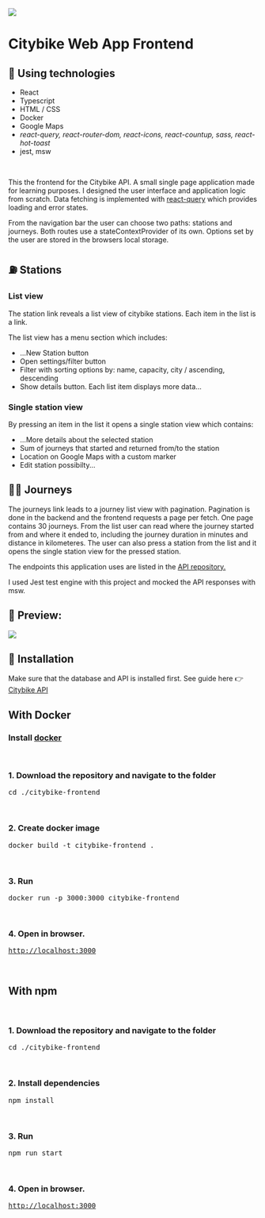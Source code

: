 <image src="https://github.com/a-liljeroos/citybike-frontend/blob/main/preview_images/nav.PNG?raw=true" />
<h1>Citybike Web App Frontend</h1>

<h2>👻 Using technologies</h2>
<ul>
  <li>React</li>
  <li>Typescript</li>
  <li>HTML / CSS</li>
  <li>Docker</li>
  <li>Google Maps</li>
  <li><i>react-query, react-router-dom, react-icons, react-countup, sass, react-hot-toast</i></li>
  <li>jest, msw</li>
</ul>

<br/>
<p>This the frontend for the Citybike API. A small single page application made for learning purposes. I designed the user interface and application logic from scratch. Data fetching is implemented with <a target="_blank" href="https://react-query-v3.tanstack.com/" >react-query</a> which provides loading and error states.</p>

<p> From the navigation bar the user can choose two paths: stations and journeys. Both routes use a stateContextProvider of its own. Options set by the user are stored in the browsers local storage.</p>

<h2>⛽ Stations</h2>

<h3>List view</h3>
<p>The station link reveals a list view of citybike stations. Each item in the list is a link.</p>
<p>The list view has a menu section which includes: </p>
<ul>
  <li>...New Station button</li>
  <li>Open settings/filter button</li>
  <li>Filter with sorting options by: name, capacity, city / ascending, descending </li>
  <li>Show details button. Each list item displays more data...</li>
</ul>

<h3>Single station view</h3>

<p>By pressing an item in the list it opens a single station view which contains: </p>
<ul>
  <li>...More details about the selected station</li>
  <li>Sum of journeys that started and returned from/to the station</li>
  <li>Location on Google Maps with a custom marker</li>
  <li>Edit station possibilty...</li>
</ul>



<h2>🚴‍♀️ Journeys</h2>

<p>The journeys link leads to a journey list view with pagination. Pagination is done in the backend and the frontend requests a page per fetch. One page contains 30 journeys. From the list user can read where the journey started from and where it ended to, including the journey duration in minutes and distance in kilometeres. The user can also press a station from the list and it opens the single station view for the pressed station.</p>
<p>The endpoints this application uses are listed in the <a target="_blank" href="https://github.com/a-liljeroos/citybike-api">API repository.</a> </p>
<p>I used Jest test engine with this project and mocked the API responses with msw.</p>

<h2>👀 Preview:</h2>
<span>
<image src="https://github.com/a-liljeroos/citybike-frontend/blob/main/preview_images/stations-2.gif?raw=true" />
</span>

<h2>💬 Installation</h2>

<p>Make sure that the database and API is installed first. See guide here 👉 <a target="_blank" href="https://github.com/a-liljeroos/citybike-api">Citybike API</a></p>

<h2>With Docker</h2>
<h3>Install <a target="_blank" href="https://www.docker.com">docker</a></h3>
<br/>
<h3>1. Download the repository and navigate to the folder</h3>
<pre>cd ./citybike-frontend</pre>
<br/>
<h3>2. Create docker image</h3>
<pre>docker build -t citybike-frontend . </pre>
<br/>
<h3>3. Run</h3>
<pre>docker run -p 3000:3000 citybike-frontend</pre>
<br/>
<h3>4. Open in browser.</h3>
<pre>
<a href="http://localhost:3000">http://localhost:3000</a>
</pre>
<br/>

<h2>With npm</h2>
<br/>
<h3>1. Download the repository and navigate to the folder</h3>
<pre>cd ./citybike-frontend</pre>
<br/>
<h3>2. Install dependencies</h3>
<pre>npm install</pre>
<br/>
<h3>3. Run</h3>
<pre>npm run start</pre>
<br/>
<h3>4. Open in browser.</h3>
<pre>
<a href="http://localhost:3000">http://localhost:3000</a>
</pre>
<br/>
